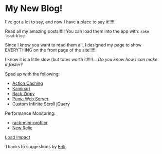 # My New Blog!

I've got a lot to say, and now I have a place to say it!!!!!

Read all my amazing posts!!!!! You can load them into the app with: `rake load:blog`

Since I know you want to read them all, I designed my page to show EVERYTHING on the front page of the site!!!!!

I know it is a little slow (but totes worth it!!!!)... _Do you know how I can make it faster?_


Sped up with the following:

* [Action Caching](http://railscasts.com/episodes/93-action-caching)
* [Kaminari](https://github.com/amatsuda/kaminari)
* [Rack Zippy](https://github.com/eliotsykes/rack-zippy)
* [Puma Web Server](https://github.com/puma/puma)
* Custom Infinite Scroll jQuery

Performance Monitoring:

* [rack-mini-profiler](https://github.com/MiniProfiler/rack-mini-profiler)
* [New Relic](http://newrelic.com/)

[Load Impact](http://loadimpact.com/load-test/ivantheterribleblog.herokuapp.com-41148b262d6bd5574523fbe429b40992)



Thanks to suggestions by [Erik](https://github.com/enilsen16).


